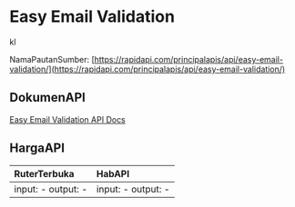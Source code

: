 # Easy Email Validation

kl

NamaPautanSumber: [https://rapidapi.com/principalapis/api/easy-email-validation/](https://rapidapi.com/principalapis/api/easy-email-validation/)

## DokumenAPI

[Easy Email Validation API Docs](../apis/kl/Easy_Email_Validation.md)

## HargaAPI

| RuterTerbuka | HabAPI |
|:---|:---|
| input: - output: - | input: - output: - |
